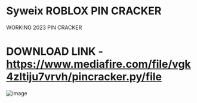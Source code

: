 # Syweix ROBLOX PIN CRACKER
 WORKING 2023 PIN CRACKER

# DOWNLOAD LINK - https://www.mediafire.com/file/vgk4zltiju7vrvh/pincracker.py/file

![image](https://github.com/fusderw/roblox-pin-cracker/assets/150583712/9ba81efb-0b60-443d-816e-78f65c26100e)
